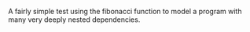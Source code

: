 A fairly simple test using the fibonacci function to model a program with many very deeply nested dependencies.
